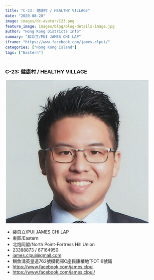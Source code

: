 ```yaml
---
title: "C-23: 健康村 / HEALTHY VILLAGE"
date: "2020-08-20"
image: images/dc-avatar/C23.png
feature_image: images/blog/blog-details-image.jpg
author: "Hong Kong Districts Info"
summary: "裴自立/PUI JAMES CHI LAP"
iframe: "https://www.facebook.com/james.clpui/"
categories: ["Hong Kong Island"]
tags: ["Eastern"]
---
```


### C-23: 健康村 / HEALTHY VILLAGE  
![](/images/dc-avatar/C23.png)  

 - 裴自立/PUI JAMES CHI LAP  
 - 東區/Eastern  
 - 北炮同盟/North Point-Fortress Hill Union  
 - 23388873 / 67164950  
 - james.clpui@gmail.com  
 - 鰂魚涌英皇道762號模範邨C座民康樓地下OT 6號鋪  
 - https://www.facebook.com/james.clpui  
 - https://www.facebook.com/james.clpui/
